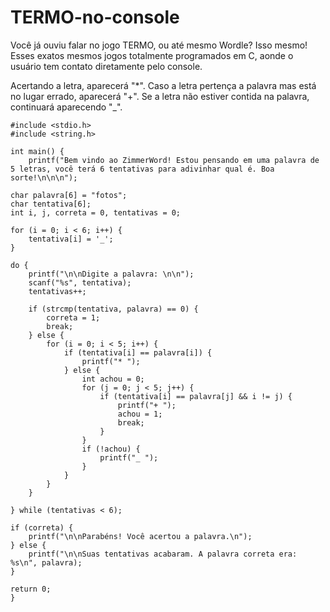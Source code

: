# TERMO-no-console
Você já ouviu falar no jogo TERMO, ou até mesmo Wordle? Isso mesmo! Esses exatos mesmos jogos totalmente programados em C, aonde o usuário tem contato diretamente pelo console.

Acertando a letra, aparecerá "*". Caso a letra pertença a palavra mas está no lugar errado, aparecerá "+". Se a letra não estiver contida na palavra, continuará aparecendo "_".

    #include <stdio.h>
    #include <string.h>
    
    int main() {
        printf("Bem vindo ao ZimmerWord! Estou pensando em uma palavra de 5 letras, você terá 6 tentativas para adivinhar qual é. Boa sorte!\n\n\n");

    char palavra[6] = "fotos";
    char tentativa[6];
    int i, j, correta = 0, tentativas = 0;

    for (i = 0; i < 6; i++) {
        tentativa[i] = '_';
    }

    do {
        printf("\n\nDigite a palavra: \n\n");
        scanf("%s", tentativa);
        tentativas++;

        if (strcmp(tentativa, palavra) == 0) {
            correta = 1;
            break;
        } else {
            for (i = 0; i < 5; i++) {
                if (tentativa[i] == palavra[i]) {
                    printf("* ");
                } else {
                    int achou = 0;
                    for (j = 0; j < 5; j++) {
                        if (tentativa[i] == palavra[j] && i != j) {
                            printf("+ ");
                            achou = 1;
                            break;
                        }
                    }
                    if (!achou) {
                        printf("_ ");
                    }
                }
            }
        }

    } while (tentativas < 6); 

    if (correta) {
        printf("\n\nParabéns! Você acertou a palavra.\n");
    } else {
        printf("\n\nSuas tentativas acabaram. A palavra correta era: %s\n", palavra);
    }

    return 0;
    }
